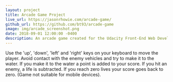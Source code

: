 ```yaml
---
layout: project
title: Arcade Game Project
live_url: https://jasonrhowie.com/arcade-game/
github_url: https://github.com/bt93/arcade-game
image: img/arcade_screenshot.png
date: 2018-09-01 12:00:00 -0400
description: An arcade game created for the Udacity Front-End Web Development Nanodegree.
---
```

Use the 'up', 'down', 'left' and 'right' keys on your keyboard to move the player. Avoid contact with the enemy vehicles and try to make it to the water. If you make it to the water a point is added to your score. If you hit an enemy, a life is subtracted. If you reach zero lives your score goes back to zero. (Game not suitable for mobile devices).